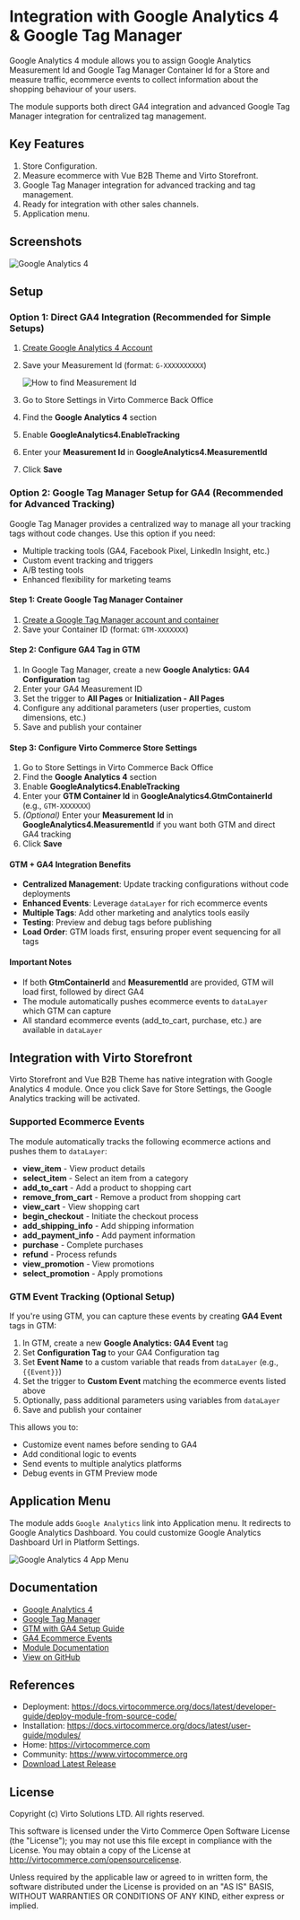 # Integration with Google Analytics 4 & Google Tag Manager
Google Analytics 4 module allows you to assign Google Analytics Measurement Id and Google Tag Manager Container Id for a Store and measure traffic, ecommerce events to collect information about the shopping behaviour of your users. 

The module supports both direct GA4 integration and advanced Google Tag Manager integration for centralized tag management.

## Key Features
1. Store Configuration.
1. Measure ecommerce with Vue B2B Theme and Virto Storefront.
1. Google Tag Manager integration for advanced tracking and tag management.
1. Ready for integration with other sales channels.
1. Application menu.

## Screenshots
![Google Analytics 4](docs/media/ga4-realtime.png)

## Setup

### Option 1: Direct GA4 Integration (Recommended for Simple Setups)
1. [Create Google Analytics 4 Account](https://support.google.com/analytics/answer/9304153)
1. Save your Measurement Id (format: `G-XXXXXXXXXX`)
   
   ![How to find Measurement Id](https://storage.googleapis.com/support-kms-prod/4vzOnPW93ZjrGTZKfeIJYHXXPmpfCmc0UMHy)

1. Go to Store Settings in Virto Commerce Back Office
1. Find the **Google Analytics 4** section
1. Enable **GoogleAnalytics4.EnableTracking**
1. Enter your **Measurement Id** in **GoogleAnalytics4.MeasurementId**
1. Click **Save**

### Option 2: Google Tag Manager Setup for GA4 (Recommended for Advanced Tracking)

Google Tag Manager provides a centralized way to manage all your tracking tags without code changes. Use this option if you need:
- Multiple tracking tools (GA4, Facebook Pixel, LinkedIn Insight, etc.)
- Custom event tracking and triggers
- A/B testing tools
- Enhanced flexibility for marketing teams

#### Step 1: Create Google Tag Manager Container
1. [Create a Google Tag Manager account and container](https://support.google.com/tagmanager/answer/6103696)
1. Save your Container ID (format: `GTM-XXXXXXX`)

#### Step 2: Configure GA4 Tag in GTM
1. In Google Tag Manager, create a new **Google Analytics: GA4 Configuration** tag
1. Enter your GA4 Measurement ID
1. Set the trigger to **All Pages** or **Initialization - All Pages**
1. Configure any additional parameters (user properties, custom dimensions, etc.)
1. Save and publish your container

#### Step 3: Configure Virto Commerce Store Settings
1. Go to Store Settings in Virto Commerce Back Office
1. Find the **Google Analytics 4** section
1. Enable **GoogleAnalytics4.EnableTracking**
1. Enter your **GTM Container Id** in **GoogleAnalytics4.GtmContainerId** (e.g., `GTM-XXXXXXX`)
1. *(Optional)* Enter your **Measurement Id** in **GoogleAnalytics4.MeasurementId** if you want both GTM and direct GA4 tracking
1. Click **Save**

#### GTM + GA4 Integration Benefits
- **Centralized Management**: Update tracking configurations without code deployments
- **Enhanced Events**: Leverage `dataLayer` for rich ecommerce events
- **Multiple Tags**: Add other marketing and analytics tools easily
- **Testing**: Preview and debug tags before publishing
- **Load Order**: GTM loads first, ensuring proper event sequencing for all tags

#### Important Notes
- If both **GtmContainerId** and **MeasurementId** are provided, GTM will load first, followed by direct GA4
- The module automatically pushes ecommerce events to `dataLayer` which GTM can capture
- All standard ecommerce events (add_to_cart, purchase, etc.) are available in `dataLayer`

## Integration with Virto Storefront
Virto Storefront and Vue B2B Theme has native integration with Google Analytics 4 module. 
Once you click Save for Store Settings, the Google Analytics tracking will be activated.

### Supported Ecommerce Events
The module automatically tracks the following ecommerce actions and pushes them to `dataLayer`:

* **view_item** - View product details
* **select_item** - Select an item from a category
* **add_to_cart** - Add a product to shopping cart
* **remove_from_cart** - Remove a product from shopping cart
* **view_cart** - View shopping cart
* **begin_checkout** - Initiate the checkout process
* **add_shipping_info** - Add shipping information
* **add_payment_info** - Add payment information
* **purchase** - Complete purchases
* **refund** - Process refunds
* **view_promotion** - View promotions
* **select_promotion** - Apply promotions

### GTM Event Tracking (Optional Setup)
If you're using GTM, you can capture these events by creating **GA4 Event** tags in GTM:

1. In GTM, create a new **Google Analytics: GA4 Event** tag
1. Set **Configuration Tag** to your GA4 Configuration tag
1. Set **Event Name** to a custom variable that reads from `dataLayer` (e.g., `{{Event}}`)
1. Set the trigger to **Custom Event** matching the ecommerce events listed above
1. Optionally, pass additional parameters using variables from `dataLayer`
1. Save and publish your container

This allows you to:
- Customize event names before sending to GA4
- Add conditional logic to events
- Send events to multiple analytics platforms
- Debug events in GTM Preview mode

## Application Menu 
The module adds `Google Analytics` link into Application menu. It redirects to Google Analytics Dashboard. You could customize Google Analytics Dashboard Url in Platform Settings.

![Google Analytics 4 App Menu](docs/media/app-menu.png)

## Documentation
* [Google Analytics 4](https://developers.google.com/analytics/devguides/collection/ga4)
* [Google Tag Manager](https://developers.google.com/tag-platform/tag-manager)
* [GTM with GA4 Setup Guide](https://support.google.com/tagmanager/answer/9442095)
* [GA4 Ecommerce Events](https://developers.google.com/analytics/devguides/collection/ga4/ecommerce)
* [Module Documentation](https://docs.virtocommerce.org/modules/google-ecommerce-analytics/)
* [View on GitHub](docs/index.md)

## References
* Deployment: https://docs.virtocommerce.org/docs/latest/developer-guide/deploy-module-from-source-code/
* Installation: https://docs.virtocommerce.org/docs/latest/user-guide/modules/
* Home: https://virtocommerce.com
* Community: https://www.virtocommerce.org
* [Download Latest Release](https://github.com/VirtoCommerce/google-ecommerce-analytics/releases/latest)

## License
Copyright (c) Virto Solutions LTD.  All rights reserved.

This software is licensed under the Virto Commerce Open Software License (the "License"); you
may not use this file except in compliance with the License. You may
obtain a copy of the License at http://virtocommerce.com/opensourcelicense.

Unless required by the applicable law or agreed to in written form, the software
distributed under the License is provided on an "AS IS" BASIS,
WITHOUT WARRANTIES OR CONDITIONS OF ANY KIND, either express or
implied.
